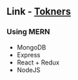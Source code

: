 ## Link - [Tokners](https://tokners.herokuapp.com/)

### Using MERN
- MongoDB
- Express
- React + Redux
- NodeJS
